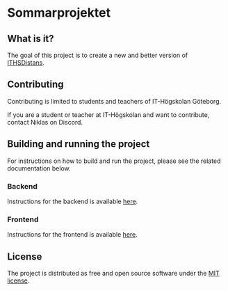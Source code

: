 # Sommarprojektet

## What is it?

The goal of this project is to create a new and better version of [ITHSDistans](https://www.ithsdistans.se/).

## Contributing

Contributing is limited to students and teachers of IT-Högskolan Göteborg.

If you are a student or teacher at IT-Högskolan and want to contribute, contact Niklas on Discord.

## Building and running the project

For instructions on how to build and run the project, please see the related documentation below.

### Backend

Instructions for the backend is available [here](backend/README.md).

### Frontend

Instructions for the frontend is available [here](frontend/README.md).

## License

The project is distributed as free and open source software under the [MIT license](LICENSE).

